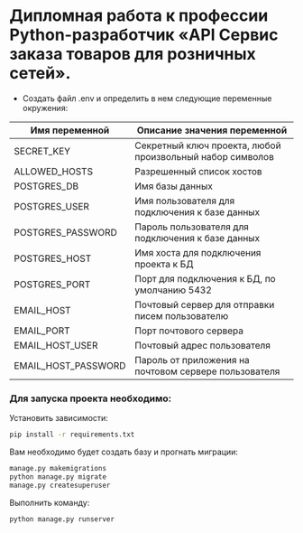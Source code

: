 # Дипломная работа к профессии Python-разработчик «API Сервис заказа товаров для розничных сетей».


- Создать файл .env и определить в нем следующие переменные окружения:

| Имя переменной      | Описание значения переменной                              |
|---------------------|-----------------------------------------------------------|
| SECRET_KEY          | Секретный ключ проекта, любой произвольный набор символов |
| ALLOWED_HOSTS       | Разрешенный список хостов                                 |
| POSTGRES_DB         | Имя базы данных                                           |
| POSTGRES_USER       | Имя пользователя для подключения к базе данных            |
| POSTGRES_PASSWORD   | Пароль пользователя для подключения к базе данных         |
| POSTGRES_HOST       | Имя хоста для подключения проекта к БД                    |
| POSTGRES_PORT       | Порт для подключения к БД, по умолчанию 5432              |
| EMAIL_HOST          | Почтовый сервер для отправки писем пользователю           |
| EMAIL_PORT          | Порт почтового сервера                                    |
| EMAIL_HOST_USER     | Почтовый адрес пользователя                               |
| EMAIL_HOST_PASSWORD | Пароль от приложения на почтовом сервере пользователя     |

### Для запуска проекта необходимо:

Установить зависимости:

```bash
pip install -r requirements.txt
```

Вам необходимо будет создать базу и прогнать миграции:

```bash
manage.py makemigrations
python manage.py migrate
manage.py createsuperuser
```

Выполнить команду:

```bash
python manage.py runserver
```